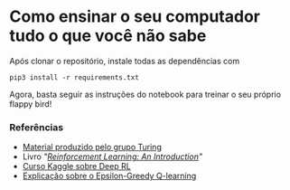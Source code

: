 # Como ensinar o seu computador tudo o que você não sabe

Após clonar o repositório, instale todas as dependências com

```
pip3 install -r requirements.txt
```

Agora, basta seguir as instruções do notebook para treinar o seu próprio flappy bird!

### Referências

- [Material produzido pelo grupo Turing](https://github.com/turing-usp/Workshop-de-Aprendizado-por-Reforco)
- Livro *"[Reinforcement Learning: An Introduction](https://www.amazon.com/Reinforcement-Learning-Introduction-Adaptive-Computation/dp/0262039249)"*
- [Curso Kaggle sobre Deep RL](https://www.kaggle.com/code/alexisbcook/deep-reinforcement-learning)
- [Explicação sobre o Epsilon-Greedy Q-learning](https://www.baeldung.com/cs/epsilon-greedy-q-learning)